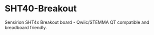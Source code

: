 # SHT40-Breakout
Sensirion SHT4x Breakout board - Qwiic/STEMMA QT compatible and breadboard friendly. 
